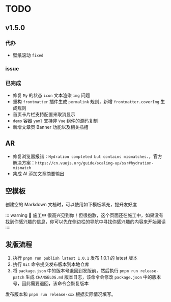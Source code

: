 # TODO

## v1.5.0

### 代办

- 壁纸滚动 `fixed`

### issue

### 已完成

- 修复 `My` 的状态 `icon` 文本渲染 `img` 问题
- 重构 `frontmatter` 插件生成 `permalink` 规则，新增 `frontmatter.coverImg` 生成规则
- 首页卡片栏支持配置来取消显示
- `demo` 容器 `yaml` 支持非 `Vue` 组件的源码复制
- 新增文章页 Banner 功能以及相关插槽

## AR

- 修复浏览器报错：`Hydration completed but contains mismatches.`，官方解决方案：`https://cn.vuejs.org/guide/scaling-up/ssr#hydration-mismatch`
- 集成 AI 添加文章摘要输出

## 空模板

创建空的 Markdown 文档时，可以使用如下模板填充，提升友好度

::: warning 🚧 施工中
很高兴见到你！但很抱歉，这个页面还在施工中，如果没有找到你感兴趣的信息，你可以先在侧边栏的导航中寻找你感兴趣的内容来开始阅读
::::

## 发版流程

1. 执行 `pnpm run publish latest 1.0.1` 发布 1.0.1 的 latest 版本
2. 执行 `Git` 命令提交发布版本到本地仓库
3. 将 `package.json` 中的版本号退回到发版前，然后执行 `pnpm run release-patch` 生成 `CHANGELOG.md` 版本日志，该命令会修改 `package.json` 中的版本号，因此需要退回，该命令会恢复版本

发布版本和 `pnpm run release-xxx` 根据实际情况填写。
